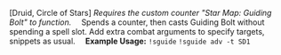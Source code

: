 [Druid, Circle of Stars]
*Requires the custom counter "Star Map: Guiding Bolt" to function.*
⠀
Spends a counter, then casts Guiding Bolt without spending a spell slot.
Add extra combat arguments to specify targets, snippets as usual.
⠀
**Example Usage:**
`!sguide`
`!sguide adv -t SD1`

